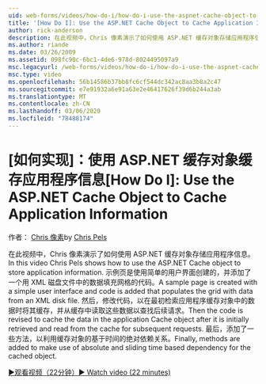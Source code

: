 ```yaml
---
uid: web-forms/videos/how-do-i/how-do-i-use-the-aspnet-cache-object-to-cache-application-information
title: '[How Do I]: Use the ASP.NET Cache Object to Cache Application Information | Microsoft Docs'
author: rick-anderson
description: 在此视频中，Chris 像素演示了如何使用 ASP.NET 缓存对象存储应用程序信息。 使用简单的用户界面创建一个示例页 。
ms.author: riande
ms.date: 03/26/2009
ms.assetid: 098fc90c-6bc1-4de6-978d-8024495097a9
msc.legacyurl: /web-forms/videos/how-do-i/how-do-i-use-the-aspnet-cache-object-to-cache-application-information
msc.type: video
ms.openlocfilehash: 56b14586b37bb8fc6cf544dc342ac8aa3b8a2c47
ms.sourcegitcommit: e7e91932a6e91a63e2e46417626f39d6b244a3ab
ms.translationtype: MT
ms.contentlocale: zh-CN
ms.lasthandoff: 03/06/2020
ms.locfileid: "78488174"
---
```

# <a name="how-do-i-use-the-aspnet-cache-object-to-cache-application-information"></a><span data-ttu-id="39b3e-103">[如何实现]：使用 ASP.NET 缓存对象缓存应用程序信息</span><span class="sxs-lookup"><span data-stu-id="39b3e-103">[How Do I]: Use the ASP.NET Cache Object to Cache Application Information</span></span>

<span data-ttu-id="39b3e-104">作者： [Chris 像素](https://twitter.com/chrispels)</span><span class="sxs-lookup"><span data-stu-id="39b3e-104">by [Chris Pels](https://twitter.com/chrispels)</span></span>

<span data-ttu-id="39b3e-105">在此视频中，Chris 像素演示了如何使用 ASP.NET 缓存对象存储应用程序信息。</span><span class="sxs-lookup"><span data-stu-id="39b3e-105">In this video Chris Pels shows how to use the ASP.NET Cache object to store application information.</span></span> <span data-ttu-id="39b3e-106">示例页是使用简单的用户界面创建的，并添加了一个用 XML 磁盘文件中的数据填充网格的代码。</span><span class="sxs-lookup"><span data-stu-id="39b3e-106">A sample page is created with a simple user interface and code is added that populates the grid with data from an XML disk file.</span></span> <span data-ttu-id="39b3e-107">然后，修改代码，以在最初检索应用程序缓存对象中的数据时将其缓存，并从缓存中读取这些数据以查找后续请求。</span><span class="sxs-lookup"><span data-stu-id="39b3e-107">Then the code is revised to cache the data in the application Cache object after it is initially retrieved and read from the cache for subsequent requests.</span></span> <span data-ttu-id="39b3e-108">最后，添加了一些方法，以利用缓存对象的基于时间的绝对依赖关系。</span><span class="sxs-lookup"><span data-stu-id="39b3e-108">Finally, methods are added to make use of absolute and sliding time based dependency for the cached object.</span></span>

[<span data-ttu-id="39b3e-109">&#9654;观看视频（22分钟）</span><span class="sxs-lookup"><span data-stu-id="39b3e-109">&#9654; Watch video (22 minutes)</span></span>](https://channel9.msdn.com/Blogs/ASP-NET-Site-Videos/how-do-i-use-the-aspnet-cache-object-to-cache-application-information)
